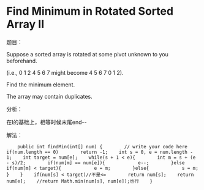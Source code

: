 # Find Minimum in Rotated Sorted Array II

题目：

Suppose a sorted array is rotated at some pivot unknown to you beforehand.

\(i.e., 0 1 2 4 5 6 7 might become 4 5 6 7 0 1 2\).

Find the minimum element.

The array may contain duplicates.

分析：

在I的基础上，相等时候末尾end--

解法：

```text
    public int findMin(int[] num) {        // write your code here        if(num.length == 0)        return -1;    int s = 0, e = num.length - 1;    int target = num[e];    while(s + 1 < e){        int m = s + (e - s)/2;        if(num[m] == num[e]){            e--;        }else if(num[m] < target){            e = m;        }else{            s = m;        }    }    if(num[s] < target)//不是<=        return num[s];    return num[e];    //return Math.min(num[s], num[e]);也行    }
```

